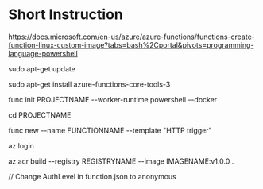 # Short Instruction

https://docs.microsoft.com/en-us/azure/azure-functions/functions-create-function-linux-custom-image?tabs=bash%2Cportal&pivots=programming-language-powershell

sudo apt-get update

sudo apt-get install azure-functions-core-tools-3

func init PROJECTNAME --worker-runtime powershell --docker

cd PROJECTNAME

func new --name FUNCTIONNAME --template "HTTP trigger"

az login

az acr build --registry REGISTRYNAME --image IMAGENAME:v1.0.0 .



// Change AuthLevel in function.json to anonymous
